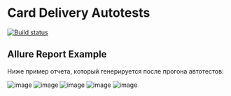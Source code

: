 # Card Delivery Autotests

[![Build status](https://ci.appveyor.com/api/projects/status/schfer7s9c0vly9l?svg=true)](https://ci.appveyor.com/project/vzelenkova/card-delivery)


## Allure Report Example

Ниже пример отчета, который генерируется после прогона автотестов:

![image](https://github.com/user-attachments/assets/4cba0668-fddf-413b-a593-71df35d995bd)
![image](https://github.com/user-attachments/assets/d119b3e4-6bb3-4937-91cc-22ed835fe9b9)
![image](https://github.com/user-attachments/assets/158d9726-e886-46a0-b8db-41df7b189681)
![image](https://github.com/user-attachments/assets/40d352ae-dbad-443c-ba53-3aa35835e979)
![image](https://github.com/user-attachments/assets/5af07150-3903-4e1c-9477-60b6e1fa2179)

